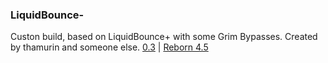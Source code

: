 ### LiquidBounce-
Custon build, based on LiquidBounce+ with some Grim Bypasses. Created by thamurin and someone else.
[0.3](liquidbounceminus-0.3.jar) | [Reborn 4.5](liquidbounceminus-reborn-4.5.jar)
